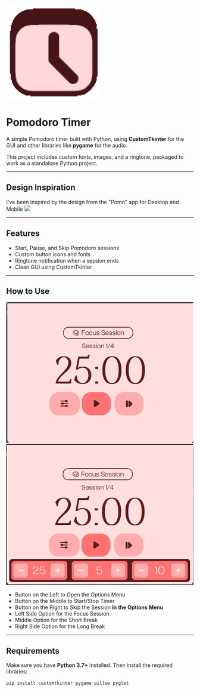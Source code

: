 ![](assets/logo.png)
# Pomodoro Timer

A simple Pomodoro timer built with Python, using **CustomTkinter** for the GUI and other libraries like **pygame** for the audio.  

This project includes custom fonts, images, and a ringtone, packaged to work as a standalone Python project.

---

## Design Inspiration
I've been inspired by the design from the "Pomo" app for Desktop and Mobile
![]('assets/inspo.png')

---

## Features

- Start, Pause, and Skip Pomodoro sessions  
- Custom button icons and fonts  
- Ringtone notification when a session ends  
- Clean GUI using CustomTkinter

---

## How to Use
![Main Menu](assets/mainmenu.png)
![Options Menu: Left Side for Focus Session, Middle for Short Break, Right Side for Long Break](assets/optionsmenu.png)
- Button on the Left to Open the Options Menu
- Button on the Middle to Start/Stop Timer
- Button on the Right to Skip the Session
**In the Options Menu**
- Left Side Option for the Focus Session
- Middle Option for the Short Break
- Right Side Option for the Long Break

---

## Requirements

Make sure you have **Python 3.7+** installed. Then install the required libraries:

```bash
pip install customtkinter pygame pillow pyglet
